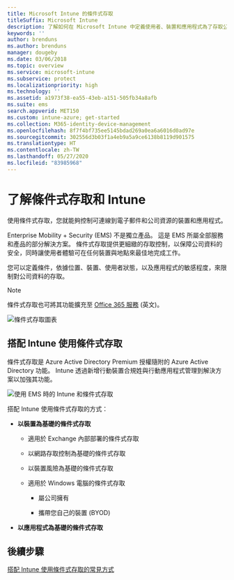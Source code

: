 ```yaml
---
title: Microsoft Intune 的條件式存取
titleSuffix: Microsoft Intune
description: 了解如何在 Microsoft Intune 中定義使用者、裝置和應用程式為了存取公司資源所須符合的條件。
keywords: ''
author: brenduns
ms.author: brenduns
manager: dougeby
ms.date: 03/06/2018
ms.topic: overview
ms.service: microsoft-intune
ms.subservice: protect
ms.localizationpriority: high
ms.technology: ''
ms.assetid: a1973f38-ea55-43eb-a151-505fb34a8afb
ms.suite: ems
search.appverid: MET150
ms.custom: intune-azure; get-started
ms.collection: M365-identity-device-management
ms.openlocfilehash: 8f7f4bf735ee5145bdad269a0ea6a6016d0ad97e
ms.sourcegitcommit: 302556d3b03f1a4eb9a5a9ce6138b8119d901575
ms.translationtype: HT
ms.contentlocale: zh-TW
ms.lasthandoff: 05/27/2020
ms.locfileid: "83985968"
---
```

# <a name="learn-about-conditional-access-and-intune"></a>了解條件式存取和 Intune

使用條件式存取，您就能夠控制可連線到電子郵件和公司資源的裝置和應用程式。 

Enterprise Mobility + Security (EMS) 不是獨立產品。 這是 EMS 所屬全部服務和產品的部分解決方案。 條件式存取提供更細緻的存取控制，以保障公司資料的安全，同時讓使用者體驗可在任何裝置與地點來最佳地完成工作。

您可以定義條件，依據位置、裝置、使用者狀態，以及應用程式的敏感程度，來限制對公司資料的存取。

> [!NOTE]
> 條件式存取也可將其功能擴充至 [Office 365 服務](https://docs.microsoft.com/office365/enterprise/office-365-client-support-conditional-access) \(英文\)。

![條件式存取圖表](./media/conditional-access/ca-diagram-1.png)

## <a name="use-conditional-access-with-intune"></a>搭配 Intune 使用條件式存取

條件式存取是 Azure Active Directory Premium 授權隨附的 Azure Active Directory 功能。 Intune 透過新增行動裝置合規姓與行動應用程式管理到解決方案以加強其功能。 

![使用 EMS 時的 Intune 和條件式存取](./media/conditional-access/intune-with-ca-1.png)

搭配 Intune 使用條件式存取的方式：

- **以裝置為基礎的條件式存取**

  - 適用於 Exchange 內部部署的條件式存取

  - 以網路存取控制為基礎的條件式存取

  - 以裝置風險為基礎的條件式存取

  - 適用於 Windows 電腦的條件式存取

    - 屬公司擁有

    - 攜帶您自己的裝置 (BYOD)

- **以應用程式為基礎的條件式存取**

## <a name="next-steps"></a>後續步驟

[搭配 Intune 使用條件式存取的常見方式](conditional-access-intune-common-ways-use.md)
